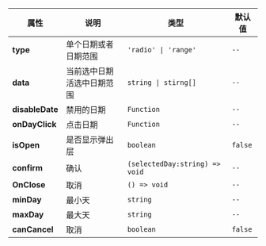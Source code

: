 |  属性   | 说明  |   类型 | 默认值
|  ----  | ----  |  ----  | ----
| **type**  | 单个日期或者日期范围 |  `'radio' \| 'range' ` | `--`
| **data**  | 当前选中日期活选中日期范围 |  `string \| stirng[] ` | `--`
| **disableDate**  | 禁用的日期 |  `Function` | `--`
| **onDayClick**  | 点击日期 |  `Function` | `--`
| **isOpen**  | 是否显示弹出层 |  `boolean` | `false`
| **confirm**  | 确认 |  `(selectedDay:string) => void` | `--`
| **OnClose**  | 取消 |  `() => void` | `--`
| **minDay**  | 最小天 |  `string` | `--`
| **maxDay**  | 最大天 |  `string` | `--`
| **canCancel**  | 取消 |  `boolean` | `false`
